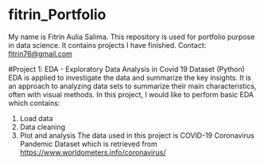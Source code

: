 # fitrin_Portfolio
My name is Fitrin Aulia Salima. This repository is used for portfolio purpose in data science. It contains projects I have finished.
Contact: fitrin76@gmail.com

#Project 1: EDA - Exploratory Data Analysis in Covid 19 Dataset (Python)
EDA is applied to investigate the data and summarize the key insights. It is an approach to analyzing data sets to summarize their main characteristics, often with visual methods.
In this project, I would like to perform basic EDA which contains:
1. Load data
2. Data cleaning
3. Plot and analysis
The data used in this project is COVID-19 Coronavirus Pandemic Dataset which is retrieved from https://www.worldometers.info/coronavirus/ 
